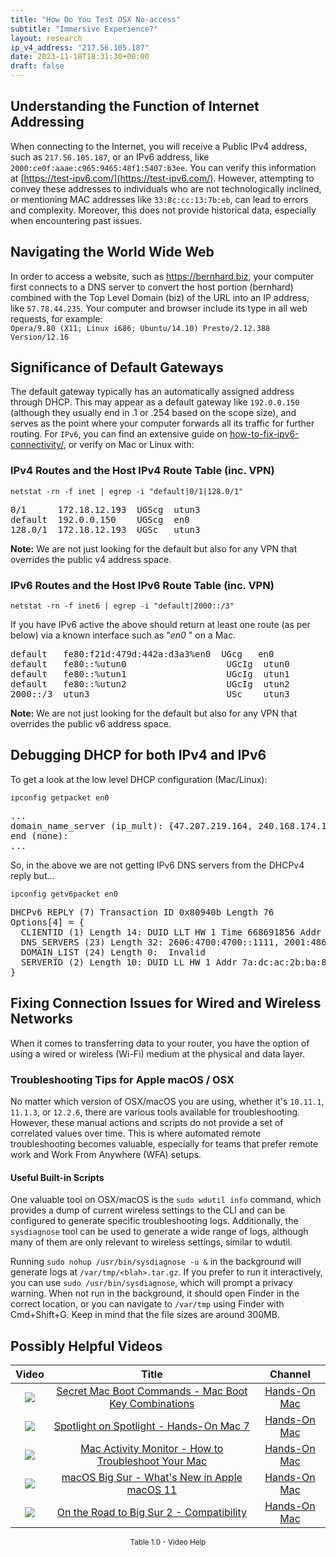 ```yaml
---
title: "How Do You Test OSX No-access"
subtitle: "Immersive Experience?"
layout: research
ip_v4_address: "217.56.105.187"
date: 2023-11-18T18:31:30+00:00
draft: false
---
```


## Understanding the Function of Internet Addressing

When connecting to the Internet, you will receive a Public IPv4 address, such as ```217.56.105.187```, or an IPv6 address, like ```2000:ce0f:aaae:c965:9465:48f1:5407:b3ee```. You can verify this information at [https://test-ipv6.com/](https://test-ipv6.com/). However, attempting to convey these addresses to individuals who are not technologically inclined, or mentioning MAC addresses like ```33:8c:cc:13:7b:eb```, can lead to errors and complexity. Moreover, this does not provide historical data, especially when encountering past issues.
## Navigating the World Wide Web
In order to access a website, such as https://bernhard.biz, your computer first connects to a DNS server to convert the host portion (bernhard) combined with the Top Level Domain (biz) of the URL into an IP address, like ```57.78.44.235```. Your computer and browser include its type in all web requests, for example: <br>```Opera/9.80 (X11; Linux i686; Ubuntu/14.10) Presto/2.12.388 Version/12.16```
## Significance of Default Gateways
The default gateway typically has an automatically assigned address through DHCP. This may appear as a default gateway like ```192.0.0.150``` (although they usually end in .1 or .254 based on the scope size), and serves as the point where your computer forwards all its traffic for further routing. For ```IPv6```, you can find an extensive guide on [how-to-fix-ipv6-connectivity/](/blog/how-to-fix-ipv6-connectivity/), or verify on Mac or Linux with: <br>
### IPv4 Routes and the Host IPv4 Route Table (inc. VPN)
```netstat -rn -f inet | egrep -i "default|0/1|128.0/1"```

<pre>
0/1      172.18.12.193  UGScg  utun3
default  192.0.0.150    UGScg  en0
128.0/1  172.18.12.193  UGSc   utun3</pre>

**Note:** We are not just looking for the default but also for any VPN that overrides the public v4 address space.

### IPv6 Routes and the Host IPv6 Route Table (inc. VPN)
```netstat -rn -f inet6 | egrep -i "default|2000::/3"```

If you have IPv6 active the above should return at least one route (as per below) via a known interface such as "_en0_ " on a Mac. 

<pre>
default   fe80:f21d:479d:442a:d3a3%en0  UGcg   en0
default   fe80::%utun0                   UGcIg  utun0
default   fe80::%utun1                   UGcIg  utun1
default   fe80::%utun2                   UGcIg  utun2
2000::/3  utun3                          USc    utun3</pre>

**Note:** We are not just looking for the default but also for any VPN that overrides the public v6 address space.
<br>

## Debugging DHCP for both IPv4 and IPv6

To get a look at the low level DHCP configuration (Mac/Linux): 

```ipconfig getpacket en0```

<pre>
...
domain_name_server (ip_mult): {47.207.219.164, 240.168.174.141}
end (none):
...</pre>

So, in the above we are not getting IPv6 DNS servers from the DHCPv4 reply but...

```ipconfig getv6packet en0```

<pre>
DHCPv6 REPLY (7) Transaction ID 0x80940b Length 76
Options[4] = {
  CLIENTID (1) Length 14: DUID LLT HW 1 Time 668691856 Addr 33:8c:cc:13:7b:eb
  DNS_SERVERS (23) Length 32: 2606:4700:4700::1111, 2001:4860:4860::8844
  DOMAIN_LIST (24) Length 0:  Invalid
  SERVERID (2) Length 10: DUID LL HW 1 Addr 7a:dc:ac:2b:ba:89
}</pre>




## Fixing Connection Issues for Wired and Wireless Networks

When it comes to transferring data to your router, you have the option of using a wired or wireless (Wi-Fi) medium at the physical and data layer.
### Troubleshooting Tips for Apple macOS / OSX
No matter which version of OSX/macOS you are using, whether it's `10.11.1`, `11.1.3`, or `12.2.6`, there are various tools available for troubleshooting. However, these manual actions and scripts do not provide a set of correlated values over time. This is where automated remote troubleshooting becomes valuable, especially for teams that prefer remote work and Work From Anywhere (WFA) setups.
#### Useful Built-in Scripts
One valuable tool on OSX/macOS is the `sudo wdutil info` command, which provides a dump of current wireless settings to the CLI and can be configured to generate specific troubleshooting logs. Additionally, the `sysdiagnose` tool can be used to generate a wide range of logs, although many of them are only relevant to wireless settings, similar to wdutil.

Running `sudo nohup /usr/bin/sysdiagnose -u &` in the background will generate logs at `/var/tmp/<blah>.tar.gz`. If you prefer to run it interactively, you can use `sudo /usr/bin/sysdiagnose`, which will prompt a privacy warning. When not run in the background, it should open Finder in the correct location, or you can navigate to `/var/tmp` using Finder with Cmd+Shift+G. Keep in mind that the file sizes are around 300MB.
## Possibly Helpful Videos

<link href="/plugins/lity/css/lity.min.css" rel="stylesheet">
<script src="/plugins/lity/js/lity.min.js"></script>
<div class="table1-start"></div>

|Video | Title | Channel |
| :---: | :---: | :---: |
|<a href="https://www.youtube.com/watch?v=VwNYWAxHCgM" data-lity><img src="https://i.ytimg.com/vi/VwNYWAxHCgM/default.jpg" class="img-fluid"></a>|<a href="https://www.youtube.com/watch?v=VwNYWAxHCgM" data-lity>Secret Mac Boot Commands - Mac Boot Key Combinations</a>|<a target="_blank" href="https://www.youtube.com/channel/UCg43DP8MdHVcl4rFK_delBg" >Hands-On Mac</a>|
|<a href="https://www.youtube.com/watch?v=RslZ4W1EPqk" data-lity><img src="https://i.ytimg.com/vi/RslZ4W1EPqk/default.jpg" class="img-fluid"></a>|<a href="https://www.youtube.com/watch?v=RslZ4W1EPqk" data-lity>Spotlight on Spotlight - Hands-On Mac 7</a>|<a target="_blank" href="https://www.youtube.com/channel/UCg43DP8MdHVcl4rFK_delBg" >Hands-On Mac</a>|
|<a href="https://www.youtube.com/watch?v=TWzWd_DiaJ0" data-lity><img src="https://i.ytimg.com/vi/TWzWd_DiaJ0/default.jpg" class="img-fluid"></a>|<a href="https://www.youtube.com/watch?v=TWzWd_DiaJ0" data-lity>Mac Activity Monitor - How to Troubleshoot Your Mac</a>|<a target="_blank" href="https://www.youtube.com/channel/UCg43DP8MdHVcl4rFK_delBg" >Hands-On Mac</a>|
|<a href="https://www.youtube.com/watch?v=JMKi6o9kaZI" data-lity><img src="https://i.ytimg.com/vi/JMKi6o9kaZI/default.jpg" class="img-fluid"></a>|<a href="https://www.youtube.com/watch?v=JMKi6o9kaZI" data-lity>macOS Big Sur - What&#39;s New in Apple macOS 11</a>|<a target="_blank" href="https://www.youtube.com/channel/UCg43DP8MdHVcl4rFK_delBg" >Hands-On Mac</a>|
|<a href="https://www.youtube.com/watch?v=HEbK-Tignuc" data-lity><img src="https://i.ytimg.com/vi/HEbK-Tignuc/default.jpg" class="img-fluid"></a>|<a href="https://www.youtube.com/watch?v=HEbK-Tignuc" data-lity>On the Road to Big Sur 2 - Compatibility</a>|<a target="_blank" href="https://www.youtube.com/channel/UCg43DP8MdHVcl4rFK_delBg" >Hands-On Mac</a>|

<center><small>Table 1.0 - Video Help</small></center>
 <br>
<div class="table1-end"></div>
<script type="text/javascript">
(function() {
    $('div.table1-start').nextUntil('div.table1-end', 'table').addClass('table thead-dark table-striped table-responsive rounded').attr('id', 't1');
    $('#t1').find('thead').addClass('thead-dark');
})();
</script>
